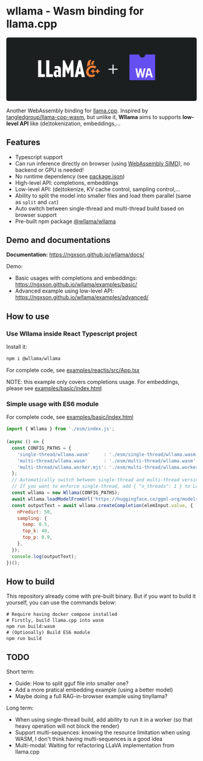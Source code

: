 # wllama - Wasm binding for llama.cpp

![](./README_banner.png)

Another WebAssembly binding for [llama.cpp](https://github.com/ggerganov/llama.cpp). Inspired by [tangledgroup/llama-cpp-wasm](https://github.com/tangledgroup/llama-cpp-wasm), but unlike it, **Wllama** aims to supports **low-level API** like (de)tokenization, embeddings,...

## Features

- Typescript support
- Can run inference directly on browser (using [WebAssembly SIMD](https://emscripten.org/docs/porting/simd.html)), no backend or GPU is needed!
- No runtime dependency (see [package.json](./package.json))
- High-level API: completions, embeddings
- Low-level API: (de)tokenize, KV cache control, sampling control,...
- Ability to split the model into smaller files and load them parallel (same as `split` and `cat`)
- Auto switch between single-thread and multi-thread build based on browser support
- Pre-built npm package [@wllama/wllama](https://www.npmjs.com/package/@wllama/wllama)

## Demo and documentations

**Documentation:** https://ngxson.github.io/wllama/docs/

Demo:
- Basic usages with completions and embeddings: https://ngxson.github.io/wllama/examples/basic/
- Advanced example using low-level API: https://ngxson.github.io/wllama/examples/advanced/

## How to use

### Use Wllama inside React Typescript project

Install it:

```bash
npm i @wllama/wllama
```

For complete code, see [examples/reactjs/src/App.tsx](./examples/reactjs/src/App.tsx)

NOTE: this example only covers completions usage. For embeddings, please see [examples/basic/index.html](./examples/basic/index.html)

### Simple usage with ES6 module

For complete code, see [examples/basic/index.html](./examples/basic/index.html)

```javascript
import { Wllama } from './esm/index.js';

(async () => {
  const CONFIG_PATHS = {
    'single-thread/wllama.wasm'     : './esm/single-thread/wllama.wasm',
    'multi-thread/wllama.wasm'      : './esm/multi-thread/wllama.wasm',
    'multi-thread/wllama.worker.mjs': './esm/multi-thread/wllama.worker.mjs',
  };
  // Automatically switch between single-thread and multi-thread version based on browser support
  // If you want to enforce single-thread, add { "n_threads": 1 } to LoadModelConfig
  const wllama = new Wllama(CONFIG_PATHS);
  await wllama.loadModelFromUrl('https://huggingface.co/ggml-org/models/resolve/main/tinyllamas/stories260K.gguf', {});
  const outputText = await wllama.createCompletion(elemInput.value, {
    nPredict: 50,
    sampling: {
      temp: 0.5,
      top_k: 40,
      top_p: 0.9,
    },
  });
  console.log(outputText);
})();
```

## How to build

This repository already come with pre-built binary. But if you want to build it yourself, you can use the commands below:

```shell
# Require having docker compose installed
# Firstly, build llama.cpp into wasm
npm run build:wasm
# (Optionally) Build ES6 module
npm run build
```

## TODO

Short term:
- Guide: How to split gguf file into smaller one?
- Add a more pratical embedding example (using a better model)
- Maybe doing a full RAG-in-browser example using tinyllama?

Long term:
- When using single-thread build, add ability to run it in a worker (so that heavy operation will not block the render)
- Support multi-sequences: knowing the resource limitation when using WASM, I don't think having multi-sequences is a good idea
- Multi-modal: Waiting for refactoring LLaVA implementation from llama.cpp
